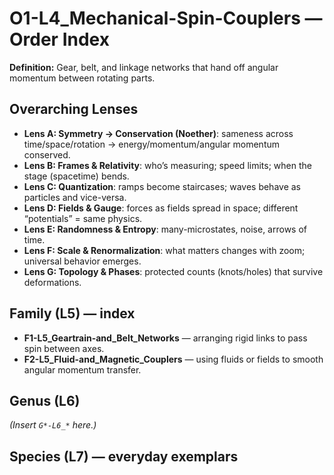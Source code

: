 # O1-L4_Mechanical-Spin-Couplers — Order Index
**Definition:** Gear, belt, and linkage networks that hand off angular momentum between rotating parts.

## Overarching Lenses

- **Lens A: Symmetry -> Conservation (Noether)**: sameness across time/space/rotation → energy/momentum/angular momentum conserved.
- **Lens B: Frames & Relativity**: who’s measuring; speed limits; when the stage (spacetime) bends.
- **Lens C: Quantization**: ramps become staircases; waves behave as particles and vice-versa.
- **Lens D: Fields & Gauge**: forces as fields spread in space; different “potentials” = same physics.
- **Lens E: Randomness & Entropy**: many-microstates, noise, arrows of time.
- **Lens F: Scale & Renormalization**: what matters changes with zoom; universal behavior emerges.
- **Lens G: Topology & Phases**: protected counts (knots/holes) that survive deformations.

## Family (L5) — index
- **F1-L5_Geartrain-and_Belt_Networks** — arranging rigid links to pass spin between axes.
- **F2-L5_Fluid-and_Magnetic_Couplers** — using fluids or fields to smooth angular momentum transfer.

## Genus (L6)
_(Insert `G*-L6_*` here.)_

## Species (L7) — everyday exemplars
